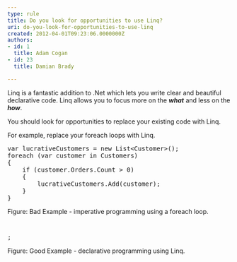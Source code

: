 ```yaml
---
type: rule
title: Do you look for opportunities to use Linq?
uri: do-you-look-for-opportunities-to-use-linq
created: 2012-04-01T09:23:06.0000000Z
authors:
- id: 1
  title: Adam Cogan
- id: 23
  title: Damian Brady

---
```




<span class='intro'> <p>Linq is a fantastic addition to .Net which lets you write clear and beautiful declarative code. Linq allows you to focus more on the <strong>*what*</strong> and less on the <strong>*how*</strong>.</p>
<p>You should look for opportunities to replace your existing code with Linq.</p> </span>

<p>​For example, replace your foreach loops with Linq.</p>
<div class="ssw-rteStyle-CodeArea"><pre>var lucrativeCustomers = new List&lt;Customer&gt;();
foreach (var customer in Customers)
&#123;
    if (customer.Orders.Count &gt; 0)
    &#123;
        lucrativeCustomers.Add(customer);
    &#125;
&#125;</pre></div>
<span class="ssw-rteStyle-FigureBad">Figure&#58; Bad Example - imperative programming using a foreach loop.</span> <div class="ssw-rteStyle-CodeArea"><pre></pre></div><div class="ssw-rteStyle-CodeArea"><pre></pre></div>
<div class="ssw-rteStyle-CodeArea"><pre>;</pre></div>
<span class="ssw-rteStyle-FigureGood">Figure&#58; Good</span><span class="ssw-rteStyle-FigureGood"> Example - declarative programming using Lin<span></span>q.</span>


